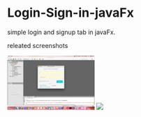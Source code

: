 # Login-Sign-in-javaFx

simple login and signup tab in javaFx.

releated screenshots

<img src="login_tab.png" width="200px" height="auto"> <img src="singup_tab.png" width="200px" height="auto">

